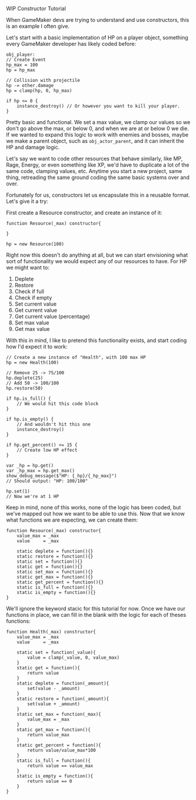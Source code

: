 WIP Constructor Tutorial

When GameMaker devs are trying to understand and use constructors, this is an example I often give. 

Let's start with a basic implementation of HP on a player object, something every GameMaker developer has likely coded before:
```
obj_player:
// Create Event
hp_max = 100
hp = hp_max

// Collision with projectile
hp -= other.damage
hp = clamp(hp, 0, hp_max)

if hp <= 0 {
	instance_destroy() // Or however you want to kill your player.
}
```

Pretty basic and functional. We set a max value, we clamp our values so we don't go above the max, or below 0, and when we are at or below 0 we die.
If we wanted to expand this logic to work with enemies and bosses, maybe we make a parent object, such as ``obj_actor_parent``, and it can inherit the HP and damage logic.

Let's say we want to code other resources that behave similarly, like MP, Rage, Energy, or even something like XP, we'd have to duplicate a lot of the same code, clamping values, etc. Anytime you start a new project, same thing, retreading the same ground coding the same basic systems over and over.

Fortunately for us, constructors let us encapsulate this in a reusable format. Let's give it a try:

First create a Resource constructor, and create an instance of it:
```
function Resource(_max) constructor{
	
}

hp = new Resource(100)
```

Right now this doesn't do anything at all, but we can start envisioning what sort of functionality we would expect any of our resources to have. For HP we might want to:
1. Deplete
2. Restore
3. Check if full
4. Check if empty
5. Set current value
6. Get current value
7. Get current value (percentage)
8. Set max value
9. Get max value

With this in mind, I like to pretend this functionality exists, and start coding how I'd expect it to work:
```
// Create a new instance of "Health", with 100 max HP
hp = new Health(100)

// Remove 25 -> 75/100
hp.deplete(25)
// Add 50 -> 100/100
hp.restore(50) 

if hp.is_full() {
	// We would hit this code block
}

if hp.is_empty() {
	// And wouldn't hit this one
	instance_destroy()
}

if hp.get_percent() <= 15 {
	// Create low HP effect
}

var _hp = hp.get()
var _hp_max = hp.get_max()
show_debug_message($"HP: {_hp}/{_hp_max}")
// Should output: "HP: 100/100"

hp.set(1)
// Now we're at 1 HP
```

Keep in mind, none of this works, none of the logic has been coded, but we've mapped out how we want to be able to use this. Now that we know what functions we are expecting, we can create them:
```
function Resource(_max) constructor{
	value_max = _max
	value     = _max
	
	static deplete = function(){}
	static restore = function(){}
	static set = function(){}
	static get = function(){}
	static set_max = function(){}
	static get_max = function(){}
	static get_percent = function(){}
	static is_full = function(){}
	static is_empty = function(){} 
}
```

We'll ignore the keyword stacic for this tutorial for now. Once we have our functions in place, we can fill in the blank with the logic for each of theses functions:
```
function Health(_max) constructor{
	value_max = _max
	value     = _max
	
	static set = function(_value){
		value = clamp(_value, 0, value_max)
	}
	static get = function(){
		return value
	}
	static deplete = function(_amount){
		set(value - _amount)
	}
	static restore = function(_amount){
		set(value + _amount)
	}
	static set_max = function(_max){
		value_max = _max
	}
	static get_max = function(){
		return value_max
	}
	static get_percent = function(){
		return value/value_max*100
	}
	static is_full = function(){
		return value == value_max
	}
	static is_empty = function(){
		return value == 0
	} 
}
```







